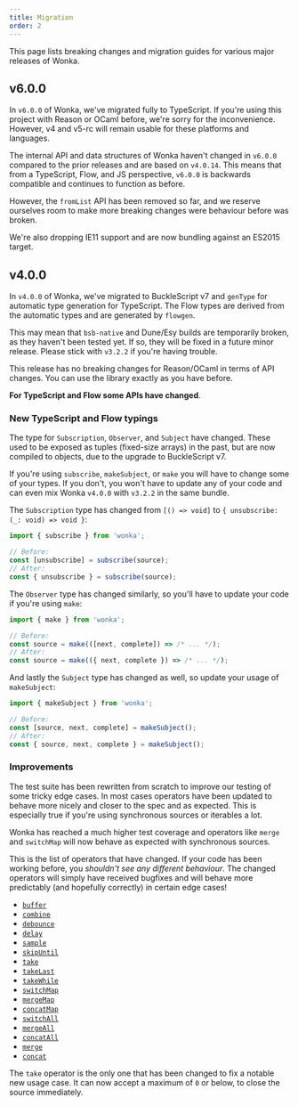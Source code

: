 ```yaml
---
title: Migration
order: 2
---
```


This page lists breaking changes and migration guides for
various major releases of Wonka.

## v6.0.0

In `v6.0.0` of Wonka, we've migrated fully to TypeScript.
If you're using this project with Reason or OCaml before, we're sorry for
the inconvenience. However, v4 and v5-rc will remain usable for these
platforms and languages.

The internal API and data structures of Wonka haven't changed in `v6.0.0`
compared to the prior releases and are based on `v4.0.14`. This means that
from a TypeScript, Flow, and JS perspective, `v6.0.0` is backwards compatible
and continues to function as before.

However, the `fromList` API has been removed so far, and we reserve ourselves
room to make more breaking changes were behaviour before was broken.

We're also dropping IE11 support and are now bundling against an ES2015 target.

## v4.0.0

In `v4.0.0` of Wonka, we've migrated to BuckleScript v7 and
`genType` for automatic type generation for TypeScript. The
Flow types are derived from the automatic types and are generated
by `flowgen`.

This may mean that `bsb-native` and Dune/Esy builds are temporarily
broken, as they haven't been tested yet. If so, they will be fixed
in a future minor release. Please stick with `v3.2.2` if you're having
trouble.

This release has no breaking changes for Reason/OCaml in terms of
API changes. You can use the library exactly as you have before.

**For TypeScript and Flow some APIs have changed**.

### New TypeScript and Flow typings

The type for `Subscription`, `Observer`, and `Subject` have changed.
These used to be exposed as tuples (fixed-size arrays) in the past,
but are now compiled to objects, due to the upgrade to BuckleScript v7.

If you're using `subscribe`, `makeSubject`, or `make` you will have
to change some of your types. If you don't, you won't have to update
any of your code and can even mix Wonka `v4.0.0` with `v3.2.2` in the
same bundle.

The `Subscription` type has changed from `[() => void]` to
`{ unsubscribe: (_: void) => void }`:

```ts
import { subscribe } from 'wonka';

// Before:
const [unsubscribe] = subscribe(source);
// After:
const { unsubscribe } = subscribe(source);
```

The `Observer` type has changed similarly, so you'll have to
update your code if you're using `make`:

```ts
import { make } from 'wonka';

// Before:
const source = make(([next, complete]) => /* ... */);
// After:
const source = make(({ next, complete }) => /* ... */);
```

And lastly the `Subject` type has changed as well, so update
your usage of `makeSubject`:

```ts
import { makeSubject } from 'wonka';

// Before:
const [source, next, complete] = makeSubject();
// After:
const { source, next, complete } = makeSubject();
```

### Improvements

The test suite has been rewritten from scratch to improve our
testing of some tricky edge cases. In most cases operators have
been updated to behave more nicely and closer to the spec and
as expected. This is especially true if you're using synchronous
sources or iterables a lot.

Wonka has reached a much higher test coverage and operators like
`merge` and `switchMap` will now behave as expected with synchronous
sources.

This is the list of operators that have changed. If your code has
been working before, you _shouldn't see any different behaviour_.
The changed operators will simply have received bugfixes and will
behave more predictably (and hopefully correctly) in certain edge cases!

- [`buffer`](./api/operators.md#buffer)
- [`combine`](./api/operators.md#combine)
- [`debounce`](./api/operators.md#debounce)
- [`delay`](./api/operators.md#delay)
- [`sample`](./api/operators.md#sample)
- [`skipUntil`](./api/operators.md#skipuntil)
- [`take`](./api/operators.md#take)
- [`takeLast`](./api/operators.md#takelast)
- [`takeWhile`](./api/operators.md#takewhile)
- [`switchMap`](./api/operators.md#switchmap)
- [`mergeMap`](./api/operators.md#mergemap)
- [`concatMap`](./api/operators.md#concatmap)
- [`switchAll`](./api/operators.md#switchall)
- [`mergeAll`](./api/operators.md#mergeall)
- [`concatAll`](./api/operators.md#concatall)
- [`merge`](./api/operators.md#merge)
- [`concat`](./api/operators.md#concat)

The `take` operator is the only one that has been changed to fix
a notable new usage case. It can now accept a maximum of `0` or below,
to close the source immediately.
